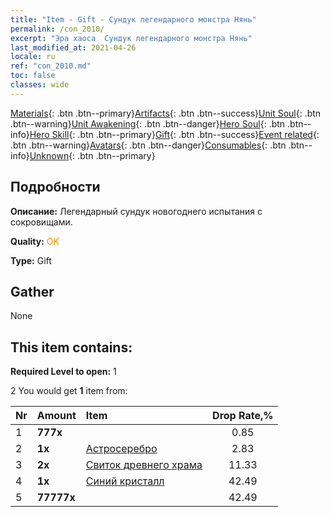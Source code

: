 ```yaml
---
title: "Item - Gift - Сундук легендарного монстра Нянь"
permalink: /con_2010/
excerpt: "Эра хаоса  Сундук легендарного монстра Нянь"
last_modified_at: 2021-04-26
locale: ru
ref: "con_2010.md"
toc: false
classes: wide
---
```

 [Materials](/ItemsRU/){: .btn .btn--primary}[Artifacts](/ItemsRU/Artifacts/){: .btn .btn--success}[Unit Soul](/ItemsRU/UnitSoul/){: .btn .btn--warning}[Unit Awakening](/ItemsRU/UnitAwakening/){: .btn .btn--danger}[Hero Soul](/ItemsRU/HeroSoul/){: .btn .btn--info}[Hero Skill](/ItemsRU/HeroSkill/){: .btn .btn--primary}[Gift](/ItemsRU/Gift/){: .btn .btn--success}[Event related](/ItemsRU/Events/){: .btn .btn--warning}[Avatars](/ItemsRU/Avatars/){: .btn .btn--danger}[Consumables](/ItemsRU/Consumables/){: .btn .btn--info}[Unknown](/ItemsRU/Unknown/){: .btn .btn--primary}

## Подробности
 **Описание:** Легендарный сундук новогоднего испытания с сокровищами.

 **Quality:** <span style="color: #FF8C00">OK</span>

 **Type:** Gift

## Gather

  None

## This item contains:

 **Required Level to open:** 1

 2 You would get **1** item  from:

  | Nr | Amount |     Item    | Drop Rate,% |
  |:---|:-------|:------------|:---------:|
  | 1 |  **777x** | <i class="fas fa-gem"/> | 0.85 | 
  | 2 |  **1x** | [Астросеребро](/ItemsRU/con_969/) | 2.83 | 
  | 3 |  **2x** | [Свиток древнего храма](/ItemsRU/con_697/) | 11.33 | 
  | 4 |  **1x** | [Синий кристалл](/ItemsRU/con_716/) | 42.49 | 
  | 5 |  **77777x** | <i class="fas fa-coins"/> | 42.49 | 
